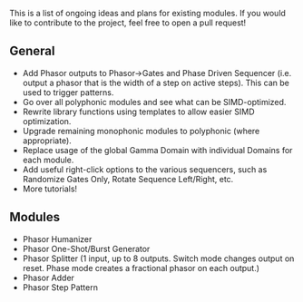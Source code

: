 This is a list of ongoing ideas and plans for existing modules. If you would like to contribute to the project, feel free to open a pull request!

## General
- Add Phasor outputs to Phasor->Gates and Phase Driven Sequencer (i.e. output a phasor that is the width of a step on active steps). This can be used to trigger patterns.
- Go over all polyphonic modules and see what can be SIMD-optimized.
- Rewrite library functions using templates to allow easier SIMD optimization.
- Upgrade remaining monophonic modules to polyphonic (where appropriate).
- Replace usage of the global Gamma Domain with individual Domains for each module.
- Add useful right-click options to the various sequencers, such as Randomize Gates Only, Rotate Sequence Left/Right, etc.
- More tutorials!

## Modules
- Phasor Humanizer
- Phasor One-Shot/Burst Generator
- Phasor Splitter (1 input, up to 8 outputs. Switch mode changes output on reset. Phase mode creates a fractional phasor on each output.)
- Phasor Adder
- Phasor Step Pattern